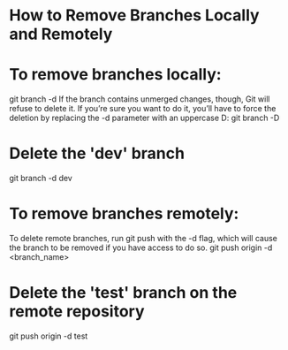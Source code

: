 # How to Remove Branches Locally and Remotely

# To remove branches locally:

git branch -d <branch-name>
If the branch contains unmerged changes, though, Git will refuse to delete it. 
If you’re sure you want to do it, you’ll have to force the deletion by replacing the -d parameter with an uppercase D:
git branch -D <branch-name>

# Delete the 'dev' branch
git branch -d dev


# To remove branches remotely:

To delete remote branches, run git push with the -d flag, which will cause the branch to be removed if you have access to do so.
git push origin -d <branch_name>

# Delete the 'test' branch on the remote repository
git push origin -d test

